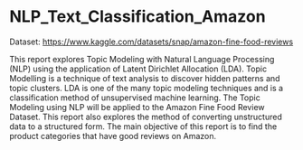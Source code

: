 # NLP_Text_Classification_Amazon
Dataset: https://www.kaggle.com/datasets/snap/amazon-fine-food-reviews

This report explores Topic Modeling with Natural Language Processing (NLP) using the
application of Latent Dirichlet Allocation (LDA). Topic Modelling is a technique of text analysis to
discover hidden patterns and topic clusters. LDA is one of the many topic modeling techniques and is
a classification method of unsupervised machine learning. The Topic Modeling using NLP will be
applied to the Amazon Fine Food Review Dataset. This report also explores the method of converting
unstructured data to a structured form. The main objective of this report is to find the product
categories that have good reviews on Amazon.
